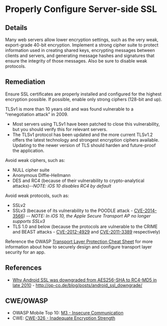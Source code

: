# Properly Configure Server-side SSL

## Details

Many web servers allow lower encryption settings, such as the very weak, export-grade 40-bit encryption. Implement a strong cipher suite to protect information used in creating shared keys, encrypting messages between clients and servers, and generating message hashes and signatures that ensure the integrity of those messages. Also be sure to disable weak protocols.

## Remediation

Ensure SSL certificates are properly installed and configured for the highest encryption possible. If possible, enable only strong ciphers (128-bit and up).

TLSv1 is more than 10 years old and was found vulnerable to a “renegotiation attack” in 2009.

* Most servers using TLSv1 have been patched to close this vulnerability, but you should verify this for relevant servers.
* The TLSv1 protocol has been updated and the more current TLSv1.2 offers the latest technology and strongest encryption ciphers available. Updating to the newer version of TLS should harden and future-proof the application.

Avoid weak ciphers, such as:

* NULL cipher suite
* Anonymous Diffie-Hellmann
* DES and RC4 (because of their vulnerability to crypto-analytical attacks)--_NOTE: iOS 10 disables RC4 by default_

Avoid weak protocols, such as:

* SSLv2
* SSLv3 (because of its vulnerability to the POODLE attack - [CVE-2014-3566](https://cve.mitre.org/cgi-bin/cvename.cgi?name=cve-2014-3566)) -- _NOTE: In iOS 10, the Apple Secure Transport AP no longer supports SSLv3_
* TLS 1.0 and below (because the protocols are vulnerable to the CRIME and BEAST attacks - [CVE-2012-4929](http://cve.mitre.org/cgi-bin/cvename.cgi?name=cve-2012-4929) and [CVE-2011-3389](https://cve.mitre.org/cgi-bin/cvename.cgi?name=cve-2011-3389) respectively)

Reference the OWASP [Transport Layer Protection Cheat Sheet](https://www.owasp.org/index.php/Transport_Layer_Protection_Cheat_Sheet) for more information about how to securely design and configure transport layer security for an app.

## References

* [Why Android SSL was downgraded from AES256-SHA to RC4-MD5 in late 2010](http://op-co.de/blog/posts/android_ssl_downgrade/) - http://op-co.de/blog/posts/android_ssl_downgrade/

## CWE/OWASP

 * OWASP Mobile Top 10: [M3 - Insecure Communication](https://www.owasp.org/index.php/Mobile_Top_10_2016-M3-Insecure_Communication)
 * CWE: [CWE-326 - Inadequate Encryption Strength](http://cwe.mitre.org/data/definitions/326.html)

